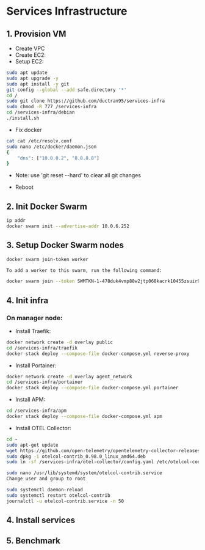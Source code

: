 # Services Infrastructure

## 1. Provision VM

- Create VPC
- Create EC2:
- Setup EC2:

```bash
sudo apt update
sudo apt upgrade -y
sudo apt install -y git
git config --global --add safe.directory '*'
cd /
sudo git clone https://github.com/ductran95/services-infra
sudo chmod -R 777 /services-infra
cd /services-infra/debian
./install.sh
```

- Fix docker
```bash
cat cat /etc/resolv.conf
sudo nano /etc/docker/daemon.json
{
    "dns": ["10.0.0.2", "8.8.8.8"]
}

```

- Note: use 'git reset --hard' to clear all git changes

- Reboot

## 2. Init Docker Swarm

```bash
ip addr
docker swarm init --advertise-addr 10.0.6.252
```

## 3. Setup Docker Swarm nodes
```bash
docker swarm join-token worker

To add a worker to this swarm, run the following command:

docker swarm join --token SWMTKN-1-478duk4vmp88w2jtp068kacrk10455zsuir9yyhfv6p92wnk7y-b3iyuovx0w1a7tdfm5g8p7sdb 10.0.6.252:2377
```

## 4. Init infra

### On manager node:
- Install Traefik:
```bash
docker network create -d overlay public
cd /services-infra/traefik
docker stack deploy --compose-file docker-compose.yml reverse-proxy
```

- Install Portainer:
```bash
docker network create -d overlay agent_network
cd /services-infra/portainer
docker stack deploy --compose-file docker-compose.yml portainer
```

- Install APM:
```bash
cd /services-infra/apm
docker stack deploy --compose-file docker-compose.yml apm
```

- Install OTEL Collector:
```bash
cd ~
sudo apt-get update
wget https://github.com/open-telemetry/opentelemetry-collector-releases/releases/download/v0.98.0/otelcol-contrib_0.98.0_linux_amd64.deb
sudo dpkg -i otelcol-contrib_0.98.0_linux_amd64.deb
sudo ln -sf /services-infra/otel-collector/config.yaml /etc/otelcol-contrib/config.yaml
```
```bash
sudo nano /usr/lib/systemd/system/otelcol-contrib.service
Change user and group to root
```
```bash
sudo systemctl daemon-reload
sudo systemctl restart otelcol-contrib
journalctl -u otelcol-contrib.service -n 50
```

## 4. Install services

## 5. Benchmark